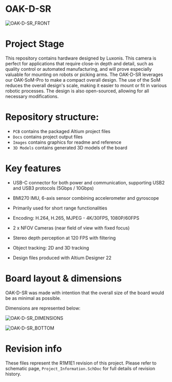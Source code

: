 # OAK-D-SR
![OAK-D-SR_FRONT](https://user-images.githubusercontent.com/118981341/203855236-77692ace-aa8d-4fb9-a1a0-e09ba30b427e.png)

# Project Stage

This repository contains hardware designed by Luxonis. This camera is perfect for applications that require close-in depth and detail, such as quality control or automated manufacturing, and will prove especially valuable for mounting on robots or picking arms. The OAK-D-SR leverages our OAK-SoM-Pro to make a compact overall design. The use of the SoM reduces the overall design's scale, making it easier to mount or fit in various robotic processes. The design is also open-sourced, allowing for all necessary modifications.

# Repository structure:
* `PCB` contains the packaged Altium project files
* `Docs` contains project output files
* `Images` contains graphics for readme and reference
* `3D Models` contains generated 3D models of the board

# Key features
* USB-C connector for both power and communication, supporting USB2 and USB3 protocols (5Gbps / 10Gbps)
* BMI270 IMU, 6-axis sensor combining accelerometer and gyroscope
* Primarily used for short range functionalities 
* Encoding: H.264, H.265, MJPEG - 4K/30FPS, 1080P/60FPS
* 2 x NFOV Cameras (near field of view with fixed focus)
* Stereo depth perception at 120 FPS with filtering
* Object tracking: 2D and 3D tracking

* Design files produced with Altium Designer 22

# Board layout & dimensions
OAK-D-SR was made with intention that the overall size of the board would be as minimal as possible. 

Dimensions are represented below:

![OAK-D-SR_DIMENSIONS](https://user-images.githubusercontent.com/118981341/203859854-37c5d949-d82a-4896-96af-765904665ebc.png)

![OAK-D-SR_BOTTOM](https://user-images.githubusercontent.com/118981341/203855309-baec10c6-445b-4164-9684-a99a4719f979.png)

# Revision info

These files represent the R1M1E1 revision of this project. Please refer to schematic page, `Project_Information.SchDoc` for full details of revision history.




